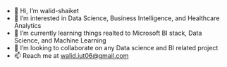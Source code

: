 - 👋 Hi, I’m walid-shaiket
- 👀 I’m interested in Data Science, Business Intelligence, and Healthcare Analytics
- 🌱 I’m currently learning things realted to Microsoft BI stack, Data Science, and Machine Learning
- 💞️ I’m looking to collaborate on any Data science and BI related project
- 📫 Reach me at walid.iut06@gmail.com 

<!---
walid-shaiket/walid-shaiket is a ✨ special ✨ repository because its `README.md` (this file) appears on your GitHub profile.
You can click the Preview link to take a look at your changes.
--->
